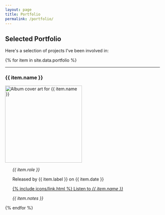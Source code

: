 ```yaml
---
layout: page
title: Portfolio
permalink: /portfolio/
---
```


## Selected Portfolio

Here's a selection of projects I've been involved in:

{% for item in site.data.portfolio %}
<hr>
<h3>{{ item.name }}</h3>

<img src="../assets/portfolio/{{ item.name }}.jpg" class="rounded" alt="Album cover art for {{ item.name }}" height="250px" width="250px">

<ul style="list-style: none; margin-left: 0;">
<i>{{ item.role }}</i>
<br>

Released by {{ item.label }} on {{ item.date }}

<li><a href="{{ item.url }}">{% include icons/link.html %} Listen to <i>{{ item.name }}</i></a></li>

<p class="text-muted"><i>{{ item.notes }}</i></p>
</ul>
{% endfor %}